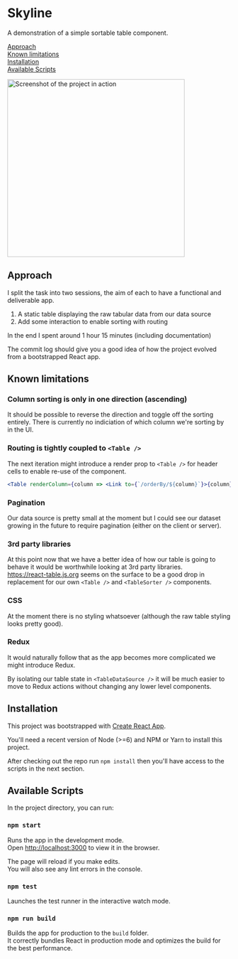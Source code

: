 # Skyline

A demonstration of a simple sortable table component.

[Approach](#approach)<br>
[Known limitations](#known-limitations)<br>
[Installation](#installation)<br>
[Available Scripts](#available-scripts)

<img width="400" alt="Screenshot of the project in action" src="https://user-images.githubusercontent.com/122096/46789490-73d2fa00-cd34-11e8-9d7d-9d86660897cd.png">

## Approach

I split the task into two sessions, the aim of each to have a functional and deliverable app.

1. A static table displaying the raw tabular data from our data source
2. Add some interaction to enable sorting with routing

In the end I spent around 1 hour 15 minutes (including documentation)

The commit log should give you a good idea of how the project evolved from a bootstrapped React app.

## Known limitations

### Column sorting is only in one direction (ascending)
It should be possible to reverse the direction and toggle off the sorting entirely. There is currently no indiciation of which column we're sorting by in the UI.

### Routing is tightly coupled to `<Table />`
The next iteration might introduce a render prop to `<Table />` for header cells to enable re-use of the component.

```jsx
<Table renderColumn={column => <Link to={`/orderBy/${column}`}>{column}</Link>} />
```

### Pagination

Our data source is pretty small at the moment but I could see our dataset growing in the future to require pagination (either on the client or server).

### 3rd party libraries
At this point now that we have a better idea of how our table is going to behave it would be worthwhile looking at 3rd party libraries.<br>
<https://react-table.js.org> seems on the surface to be a good drop in replacement for our own `<Table />` and `<TableSorter />` components.

### CSS

At the moment there is no styling whatsoever (although the raw table styling looks pretty good).

### Redux

It would naturally follow that as the app becomes more complicated we might introduce Redux.<br>

By isolating our table state in `<TableDataSource />` it will be much easier to move to Redux actions without changing any lower level components.

## Installation

This project was bootstrapped with [Create React App](https://github.com/facebook/create-react-app).

You'll need a recent version of Node (>=6) and NPM or Yarn to install this project.

After checking out the repo run `npm install` then you'll have access to the scripts in the next section.

## Available Scripts

In the project directory, you can run:

### `npm start`

Runs the app in the development mode.<br>
Open [http://localhost:3000](http://localhost:3000) to view it in the browser.

The page will reload if you make edits.<br>
You will also see any lint errors in the console.

### `npm test`

Launches the test runner in the interactive watch mode.<br>

### `npm run build`

Builds the app for production to the `build` folder.<br>
It correctly bundles React in production mode and optimizes the build for the best performance.
